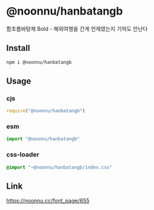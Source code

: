 # @noonnu/hanbatangb
함초롬바탕체 Bold - 해외여행을 간게 언제였는지 기억도 안난다

## Install
```sh
npm i @noonnu/hanbatangb
```
## Usage
### cjs
```js
require("@noonnu/hanbatangb")
```
### esm
```js
import "@noonnu/hanbatangb"
```
### css-loader
```css
@import "~@noonnu/hanbatangb/index.css"
```

## Link
https://noonnu.cc/font_page/655